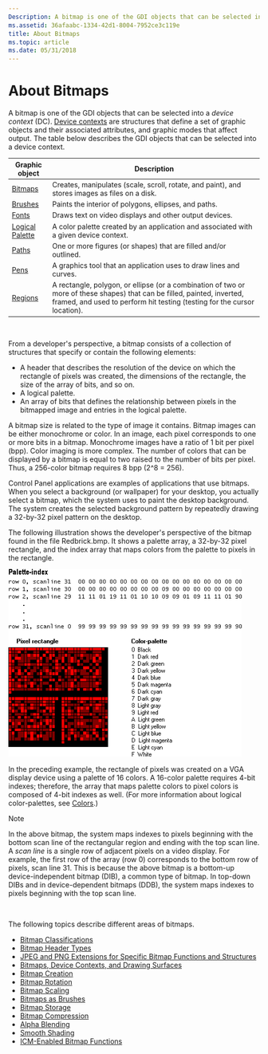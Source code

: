 ```yaml
---
Description: A bitmap is one of the GDI objects that can be selected into a device context (DC).
ms.assetid: 36afaabc-1334-42d1-8004-7952ce3c119e
title: About Bitmaps
ms.topic: article
ms.date: 05/31/2018
---
```


# About Bitmaps

A bitmap is one of the GDI objects that can be selected into a *device context* (DC). [Device contexts](device-contexts.md) are structures that define a set of graphic objects and their associated attributes, and graphic modes that affect output. The table below describes the GDI objects that can be selected into a device context.



| Graphic object                         | Description                                                                                                                                                                                          |
|----------------------------------------|------------------------------------------------------------------------------------------------------------------------------------------------------------------------------------------------------|
| [Bitmaps](bitmaps.md)                 | Creates, manipulates (scale, scroll, rotate, and paint), and stores images as files on a disk.                                                                                                       |
| [Brushes](brushes.md)                 | Paints the interior of polygons, ellipses, and paths.                                                                                                                                                |
| [Fonts](fonts-and-text.md)            | Draws text on video displays and other output devices.                                                                                                                                               |
| [Logical Palette](logical-palette.md) | A color palette created by an application and associated with a given device context.                                                                                                                |
| [Paths](paths.md)                     | One or more figures (or shapes) that are filled and/or outlined.                                                                                                                                     |
| [Pens](pens.md)                       | A graphics tool that an application uses to draw lines and curves.                                                                                                                                   |
| [Regions](regions.md)                 | A rectangle, polygon, or ellipse (or a combination of two or more of these shapes) that can be filled, painted, inverted, framed, and used to perform hit testing (testing for the cursor location). |



 

From a developer's perspective, a bitmap consists of a collection of structures that specify or contain the following elements:

-   A header that describes the resolution of the device on which the rectangle of pixels was created, the dimensions of the rectangle, the size of the array of bits, and so on.
-   A logical palette.
-   An array of bits that defines the relationship between pixels in the bitmapped image and entries in the logical palette.

A bitmap size is related to the type of image it contains. Bitmap images can be either monochrome or color. In an image, each pixel corresponds to one or more bits in a bitmap. Monochrome images have a ratio of 1 bit per pixel (bpp). Color imaging is more complex. The number of colors that can be displayed by a bitmap is equal to two raised to the number of bits per pixel. Thus, a 256-color bitmap requires 8 bpp (2^8 = 256).

Control Panel applications are examples of applications that use bitmaps. When you select a background (or wallpaper) for your desktop, you actually select a bitmap, which the system uses to paint the desktop background. The system creates the selected background pattern by repeatedly drawing a 32-by-32 pixel pattern on the desktop.

The following illustration shows the developer's perspective of the bitmap found in the file Redbrick.bmp. It shows a palette array, a 32-by-32 pixel rectangle, and the index array that maps colors from the palette to pixels in the rectangle.

![illustration of the pixel rectangle, palette array, and index array of redbrick.bmp](images/csbmp-01.png)

In the preceding example, the rectangle of pixels was created on a VGA display device using a palette of 16 colors. A 16-color palette requires 4-bit indexes; therefore, the array that maps palette colors to pixel colors is composed of 4-bit indexes as well. (For more information about logical color-palettes, see [Colors](colors.md).)

> [!Note]
>
> In the above bitmap, the system maps indexes to pixels beginning with the bottom scan line of the rectangular region and ending with the top scan line. A *scan line* is a single row of adjacent pixels on a video display. For example, the first row of the array (row 0) corresponds to the bottom row of pixels, scan line 31. This is because the above bitmap is a bottom-up device-independent bitmap (DIB), a common type of bitmap. In top-down DIBs and in device-dependent bitmaps (DDB), the system maps indexes to pixels beginning with the top scan line.

 

The following topics describe different areas of bitmaps.

-   [Bitmap Classifications](bitmap-classifications.md)
-   [Bitmap Header Types](bitmap-header-types.md)
-   [JPEG and PNG Extensions for Specific Bitmap Functions and Structures](jpeg-and-png-extensions-for-specific-bitmap-functions-and-structures.md)
-   [Bitmaps, Device Contexts, and Drawing Surfaces](bitmaps--device-contexts--and-drawing-surfaces.md)
-   [Bitmap Creation](bitmap-creation.md)
-   [Bitmap Rotation](bitmap-rotation.md)
-   [Bitmap Scaling](bitmap-scaling.md)
-   [Bitmaps as Brushes](bitmaps-as-brushes.md)
-   [Bitmap Storage](bitmap-storage.md)
-   [Bitmap Compression](bitmap-compression.md)
-   [Alpha Blending](alpha-blending.md)
-   [Smooth Shading](smooth-shading.md)
-   [ICM-Enabled Bitmap Functions](icm-enabled-bitmap-functions.md)

 

 



